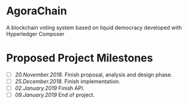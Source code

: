 # AgoraChain
A blockchain voting system based on liquid democracy developed with Hyperledger Composer

# Proposed Project Milestones
- [ ] _20.November.2018_. Finish proposal, analysis and design phase.
- [ ] _25.December.2018_. Finish implementation.
- [ ] _02.January.2019_ Finish API.
- [ ] _09.January.2019_ End of project.
